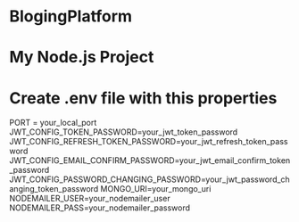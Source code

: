 # BlogingPlatform
# My Node.js Project

# Create .env file with this properties

PORT = your_local_port
JWT_CONFIG_TOKEN_PASSWORD=your_jwt_token_password
JWT_CONFIG_REFRESH_TOKEN_PASSWORD=your_jwt_refresh_token_password
JWT_CONFIG_EMAIL_CONFIRM_PASSWORD=your_jwt_email_confirm_token_password
JWT_CONFIG_PASSWORD_CHANGING_PASSWORD=your_jwt_password_changing_token_password
MONGO_URI=your_mongo_uri
NODEMAILER_USER=your_nodemailer_user
NODEMAILER_PASS=your_nodemailer_password
